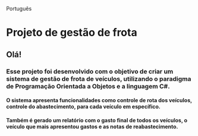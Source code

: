 Português
# Projeto de gestão de frota
 
<h2>Olá!</h2>

<h3>Esse projeto foi desenvolvido com o objetivo de criar um sistema de gestão de frota de veículos, utilizando o paradigma de Programação Orientada a Objetos e a linguagem C#.</h4>

<h4>O sistema apresenta funcionalidades como controle de rota dos veículos, controle do abastecimento, para cada veículo em específico. </h4>
<h4>Também é gerado um relatório com o gasto final de todos os veículos, o veículo que mais apresentou gastos e as notas de reabastecimento.</h4>
